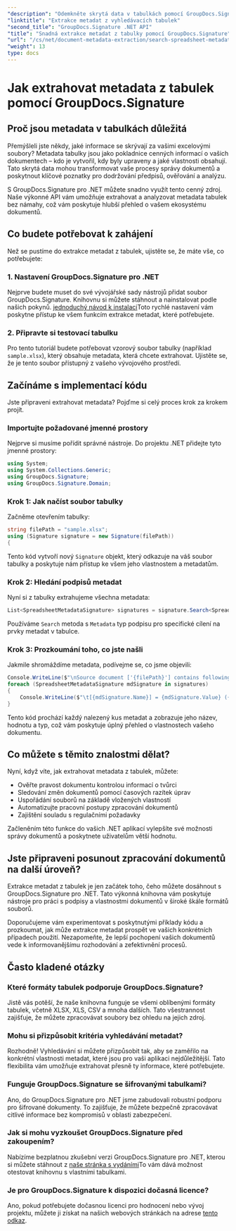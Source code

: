 ```yaml
---
"description": "Odemkněte skrytá data v tabulkách pomocí GroupDocs.Signature pro .NET. Snadno extrahujte metadata pro zlepšení správy dokumentů a rozhodování."
"linktitle": "Extrakce metadat z vyhledávacích tabulek"
"second_title": "GroupDocs.Signature .NET API"
"title": "Snadná extrakce metadat z tabulky pomocí GroupDocs.Signature"
"url": "/cs/net/document-metadata-extraction/search-spreadsheet-metadata-extraction/"
"weight": 13
type: docs
---
```

# Jak extrahovat metadata z tabulek pomocí GroupDocs.Signature

## Proč jsou metadata v tabulkách důležitá

Přemýšleli jste někdy, jaké informace se skrývají za vašimi excelovými soubory? Metadata tabulky jsou jako pokladnice cenných informací o vašich dokumentech – kdo je vytvořil, kdy byly upraveny a jaké vlastnosti obsahují. Tato skrytá data mohou transformovat vaše procesy správy dokumentů a poskytnout klíčové poznatky pro dodržování předpisů, ověřování a analýzu.

S GroupDocs.Signature pro .NET můžete snadno využít tento cenný zdroj. Naše výkonné API vám umožňuje extrahovat a analyzovat metadata tabulek bez námahy, což vám poskytuje hlubší přehled o vašem ekosystému dokumentů.

## Co budete potřebovat k zahájení

Než se pustíme do extrakce metadat z tabulek, ujistěte se, že máte vše, co potřebujete:

### 1. Nastavení GroupDocs.Signature pro .NET

Nejprve budete muset do své vývojářské sady nástrojů přidat soubor GroupDocs.Signature. Knihovnu si můžete stáhnout a nainstalovat podle našich pokynů. [jednoduchý návod k instalaci](https://tutorials.groupdocs.com/signature/net/)Toto rychlé nastavení vám poskytne přístup ke všem funkcím extrakce metadat, které potřebujete.

### 2. Připravte si testovací tabulku

Pro tento tutoriál budete potřebovat vzorový soubor tabulky (například `sample.xlsx`), který obsahuje metadata, která chcete extrahovat. Ujistěte se, že je tento soubor přístupný z vašeho vývojového prostředí.

## Začínáme s implementací kódu

Jste připraveni extrahovat metadata? Pojďme si celý proces krok za krokem projít.

### Importujte požadované jmenné prostory

Nejprve si musíme pořídit správné nástroje. Do projektu .NET přidejte tyto jmenné prostory:

```csharp
using System;
using System.Collections.Generic;
using GroupDocs.Signature;
using GroupDocs.Signature.Domain;
```

### Krok 1: Jak načíst soubor tabulky

Začněme otevřením tabulky:

```csharp
string filePath = "sample.xlsx";
using (Signature signature = new Signature(filePath))
{
```

Tento kód vytvoří nový `Signature` objekt, který odkazuje na váš soubor tabulky a poskytuje nám přístup ke všem jeho vlastnostem a metadatům.

### Krok 2: Hledání podpisů metadat

Nyní si z tabulky extrahujeme všechna metadata:

```csharp
List<SpreadsheetMetadataSignature> signatures = signature.Search<SpreadsheetMetadataSignature>(SignatureType.Metadata);
```

Používáme `Search` metoda s `Metadata` typ podpisu pro specifické cílení na prvky metadat v tabulce.

### Krok 3: Prozkoumání toho, co jste našli

Jakmile shromáždíme metadata, podívejme se, co jsme objevili:

```csharp
Console.WriteLine($"\nSource document ['{filePath}'] contains following signatures.");
foreach (SpreadsheetMetadataSignature mdSignature in signatures)
{
    Console.WriteLine($"\t[{mdSignature.Name}] = {mdSignature.Value} ({mdSignature.Type})");
}
```

Tento kód prochází každý nalezený kus metadat a zobrazuje jeho název, hodnotu a typ, což vám poskytuje úplný přehled o vlastnostech vašeho dokumentu.

## Co můžete s těmito znalostmi dělat?

Nyní, když víte, jak extrahovat metadata z tabulek, můžete:

- Ověřte pravost dokumentu kontrolou informací o tvůrci
- Sledování změn dokumentů pomocí časových razítek úprav
- Uspořádání souborů na základě vložených vlastností
- Automatizujte pracovní postupy zpracování dokumentů
- Zajištění souladu s regulačními požadavky

Začleněním této funkce do vašich .NET aplikací vylepšíte své možnosti správy dokumentů a poskytnete uživatelům větší hodnotu.

## Jste připraveni posunout zpracování dokumentů na další úroveň?

Extrakce metadat z tabulek je jen začátek toho, čeho můžete dosáhnout s GroupDocs.Signature pro .NET. Tato výkonná knihovna vám poskytuje nástroje pro práci s podpisy a vlastnostmi dokumentů v široké škále formátů souborů.

Doporučujeme vám experimentovat s poskytnutými příklady kódu a prozkoumat, jak může extrakce metadat prospět ve vašich konkrétních případech použití. Nezapomeňte, že lepší pochopení vašich dokumentů vede k informovanějšímu rozhodování a zefektivnění procesů.

## Často kladené otázky

### Které formáty tabulek podporuje GroupDocs.Signature?

Jistě vás potěší, že naše knihovna funguje se všemi oblíbenými formáty tabulek, včetně XLSX, XLS, CSV a mnoha dalších. Tato všestrannost zajišťuje, že můžete zpracovávat soubory bez ohledu na jejich zdroj.

### Mohu si přizpůsobit kritéria vyhledávání metadat?

Rozhodně! Vyhledávání si můžete přizpůsobit tak, aby se zaměřilo na konkrétní vlastnosti metadat, které jsou pro vaši aplikaci nejdůležitější. Tato flexibilita vám umožňuje extrahovat přesně ty informace, které potřebujete.

### Funguje GroupDocs.Signature se šifrovanými tabulkami?

Ano, do GroupDocs.Signature pro .NET jsme zabudovali robustní podporu pro šifrované dokumenty. To zajišťuje, že můžete bezpečně zpracovávat citlivé informace bez kompromisů v oblasti zabezpečení.

### Jak si mohu vyzkoušet GroupDocs.Signature před zakoupením?

Nabízíme bezplatnou zkušební verzi GroupDocs.Signature pro .NET, kterou si můžete stáhnout z [naše stránka s vydáními](https://releases.groupdocs.com/)To vám dává možnost otestovat knihovnu s vlastními tabulkami.

### Je pro GroupDocs.Signature k dispozici dočasná licence?

Ano, pokud potřebujete dočasnou licenci pro hodnocení nebo vývoj projektu, můžete ji získat na našich webových stránkách na adrese [tento odkaz](https://purchase.groupdocs.com/temporary-license/).